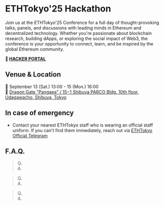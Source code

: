 # ETHTokyo'25 Hackathon
Join us at the ETHTokyo'25 Conference for a full day of thought-provoking talks, panels, and discussions with leading minds in Ethereum and decentralized technology. Whether you're passionate about blockchain research, building dApps, or exploring the social impact of Web3, the conference is your opportunity to connect, learn, and be inspired by the global Ethereum community.

**🚀 [HACKER PORTAL](https://taikai.network/ethtokyo/hackathons/hackathon-2025)**

## Venue & Location
📅 September 13 (Sat.) 13:00 - 15 (Mon.) 16:00 \
📍 [Dragon Gate "Pangaea" / 15−1 Shibuya PARCO Bldg. 10th floor, Udagawacho, Shibuya, Tokyo](https://maps.app.goo.gl/Fboz99qPWxYERKo99)


## In case of emergency
- Contact your nearest ETHTokyo staff who is wearing an official staff uniform. If you can't find them immediately, reach out via [ETHTokyo Official Telegram](https://t.me/ethtokyo)


## F.A.Q.

> Q. \
A.

> Q. \
A.

> Q. \
A.
